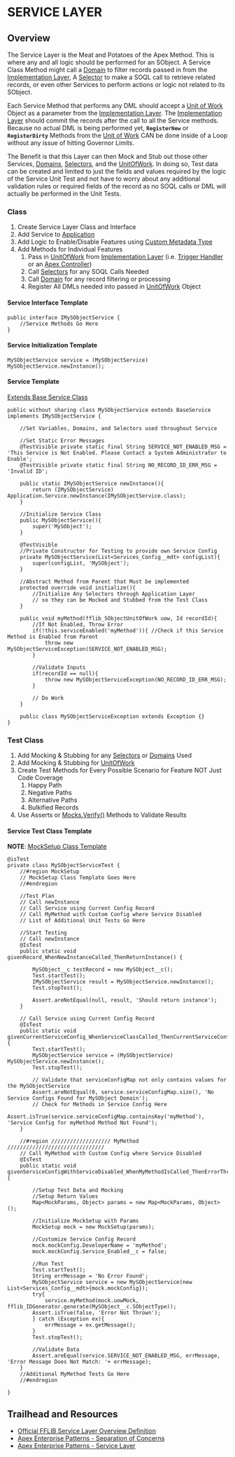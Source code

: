 # SERVICE LAYER

## Overview

The Service Layer is the Meat and Potatoes of the Apex Method. This is where any and all logic should be performed for an SObject. A Service Class Method might call a [Domain](/force-app/main/default/classes/FFLIB%20Examples/Domains) to filter records passed in from the [Implementation Layer](), A [Selector](/force-app/main/default/classes/FFLIB%20Examples/Selectors) to make a SOQL call to retrieve related records, or even other Services to perform actions or logic not related to its SObject.

Each Service Method that performs any DML should accept a [Unit of Work]() Object as a parameter from the [Implementation Layer](). The [Implementation Layer]() should commit the records after the call to all the Service methods. Because no actual DML is being performed yet, **`RegisterNew`** or **`RegisterDirty`** Methods from the [Unit of Work]() CAN be done inside of a Loop without any issue of hitting Governor Limits. 

The Benefit is that this Layer can then Mock and Stub out those other Services, [Domains](/force-app/main/default/classes/FFLIB%20Examples/Domains), [Selectors](/force-app/main/default/classes/FFLIB%20Examples/Selectors), and the [UnitOfWork](). In doing so, Test data can be created and limited to just the fields and values required by the logic of the Service Unit Test and not have to worry about any additional validation rules or required fields of the record as no SOQL calls or DML will actually be performed in the Unit Tests.

### Class
1. Create Service Layer Class and Interface
1. Add Service to [Application](/force-app/main/default/classes/FFLIB%20Examples/Application)
1. Add Logic to Enable/Disable Features using [Custom Metadata Type](/force-app/main/default/objects)
1. Add Methods for Individual Features
    1. Pass in [UnitOfWork]() from [Implementation Layer]() (i.e. [Trigger Handler](/force-app/main/default/classes/FFLIB%20Examples/TriggerHandlers) or an [Apex Controller](/force-app/main/default/classes/FFLIB%20Examples/Controllers))
    1. Call [Selectors](/force-app/main/default/classes/FFLIB%20Examples/Selectors) for any SOQL Calls Needed 
    1. Call [Domain](/force-app/main/default/classes/FFLIB%20Examples/Domains) for any record filtering or processing
    1. Register All DMLs needed into passed in [UnitOfWork]() Object

#### Service Interface Template
```
public interface IMySObjectService {
    //Service Methods Go Here
}
```

#### Service Initialization Template
```
MySObjectService service = (MySObjectService) MySObjectService.newInstance();
```

#### Service Template
[Extends Base Service Class](/force-app/main/default/classes/FFLIB%20Examples/Services/BaseService.cls)
```
public without sharing class MySObjectService extends BaseService implements IMySObjectService {
    
    //Set Variables, Domains, and Selectors used throughout Service

    //Set Static Error Messages
    @TestVisible private static final String SERVICE_NOT_ENABLED_MSG = 'This Service is Not Enabled. Please Contact a System Administrator to Enable';
    @TestVisible private static final String NO_RECORD_ID_ERR_MSG = 'Invalid ID';

    public static IMySObjectService newInstance(){
        return (IMySObjectService) Application.Service.newInstance(IMySObjectService.class);
    }

    //Initialize Service Class
    public MySObjectService(){
        super('MySObject');
    }

    @TestVisible
    //Private Constructor for Testing to provide own Service Config
    private MySObjectService(List<Services_Config__mdt> configList){
        super(configList, 'MySObject'); 
    }

    //Abstract Method from Parent that Must be implemented
    protected override void initialize(){
        //Initialize Any Selectors through Application Layer 
        // so they can be Mocked and Stubbed from the Test Class
    }

    public void myMethod(fflib_SObjectUnitOfWork uow, Id recordId){
        //If Not Enabled, Throw Error
        if(!this.serviceEnabled('myMethod')){ //Check if this Service Method is Enabled from Parent
            throw new MySObjectServiceException(SERVICE_NOT_ENABLED_MSG);
        }

        //Validate Inputs
        if(recordId == null){
            throw new MySObjectServiceException(NO_RECORD_ID_ERR_MSG);
        }

        // Do Work
    }

    public class MySObjectServiceException extends Exception {}
}
```

### Test Class
1. Add Mocking & Stubbing for any [Selectors](/force-app/main/default/classes/FFLIB%20Examples/Selectors) or [Domains](/force-app/main/default/classes/FFLIB%20Examples/Domains) Used
1. Add Mocking & Stubbing for [UnitOfWork]()
1. Create Test Methods for Every Possible Scenario for Feature NOT Just Code Coverage
    1. Happy Path
    1. Negative Paths
    1. Alternative Paths
    1. Bulkified Records
1. Use Asserts or [Mocks.Verify()](/documentation/Mocks.Verify-Examples.md) Methods to Validate Results

#### Service Test Class Template
**NOTE**: [MockSetup Class Template](/documentation/MockSetup-Class#8-final-product)
```
@isTest
private class MySObjectServiceTest {
    //#region MockSetup
    // MockSetup Class Template Goes Here
    //#endregion

    //Test Plan
    // Call newInstance
    // Call Service using Current Config Record
    // Call MyMethod with Custom Config where Service Disabled
    // List of Additional Unit Tests Go Here

    //Start Testing
    // Call newInstance
    @IsTest
    public static void givenRecord_WhenNewInstanceCalled_ThenReturnInstance() {

        MySObject__c testRecord = new MySObject__c();
        Test.startTest();
        IMySObjectService result = MySObjectService.newInstance();
        Test.stopTest();

        Assert.areNotEqual(null, result, 'Should return instance');
    }

    // Call Service using Current Config Record
    @IsTest
    public static void givenCurrentServiceConfig_WhenServiceClassCalled_ThenCurrentServiceConfigReturned(){
        Test.startTest();
        MySObjectService service = (MySObjectService) MySObjectService.newInstance();
        Test.stopTest(); 

        // Validate that serviceConfigMap not only contains values for the MySObjectService
        Assert.areNotEqual(0, service.serviceConfigMap.size(), 'No Service Configs Found for MySObject Domain');
        // Check for Methods in Service Config Here
        Assert.isTrue(service.serviceConfigMap.containsKey('myMethod'), 'Service Config for myMethod Method Not Found');
    }

    //#region /////////////////// MyMethod ///////////////////////////////
    // Call MyMethod with Custom Config where Service Disabled
    @IsTest
    public static void givenServiceConfigWithServiceDisabled_WhenMyMethodIsCalled_ThenErrorThrown(){

        //Setup Test Data and Mocking
        //Setup Return Values
        Map<MockParams, Object> params = new Map<MockParams, Object>();

        //Initialize MockSetup with Params 
        MockSetup mock = new MockSetup(params);
        
        //Customize Service Config Record
        mock.mockConfig.DeveloperName = 'myMethod';
        mock.mockConfig.Service_Enabled__c = false;

        //Run Test
        Test.startTest();
        String errMessage = 'No Error Found';
        MySObjectService service = new MySObjectService(new List<Services_Config__mdt>{mock.mockConfig});
        try{
            service.myMethod(mock.uowMock, fflib_IDGenerator.generate(MySObject__c.SObjectType));            
        Assert.isTrue(false, 'Error Not Thrown');
        } catch (Exception ex){
            errMessage = ex.getMessage();
        }
        Test.stopTest();

        //Validate Data
        Assert.areEqual(service.SERVICE_NOT_ENABLED_MSG, errMessage, 'Error Message Does Not Match: '+ errMessage);
    }
    //Additional MyMethod Tests Go Here
    //#endregion

}
```

## Trailhead and Resources

- [Official FFLIB Service Layer Overview Definition](https://fflib.dev/docs/service-layer/overview)
- [Apex Enterprise Patterns - Separation of Concerns](http://wiki.developerforce.com/page/Apex_Enterprise_Patterns_-_Separation_of_Concerns)
- [Apex Enterprise Patterns - Service Layer](http://wiki.developerforce.com/page/Apex_Enterprise_Patterns_-_Service_Layer)
